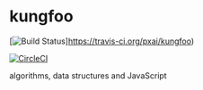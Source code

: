 # kungfoo
[![Build Status](https://travis-ci.org/pxai/kungfoo.svg?branch=master)]https://travis-ci.org/pxai/kungfoo)

[![CircleCI](https://circleci.com/gh/pxai/kungfoo.svg?style=svg)](https://circleci.com/gh/pxai/kungfoo)

algorithms, data structures and JavaScript
